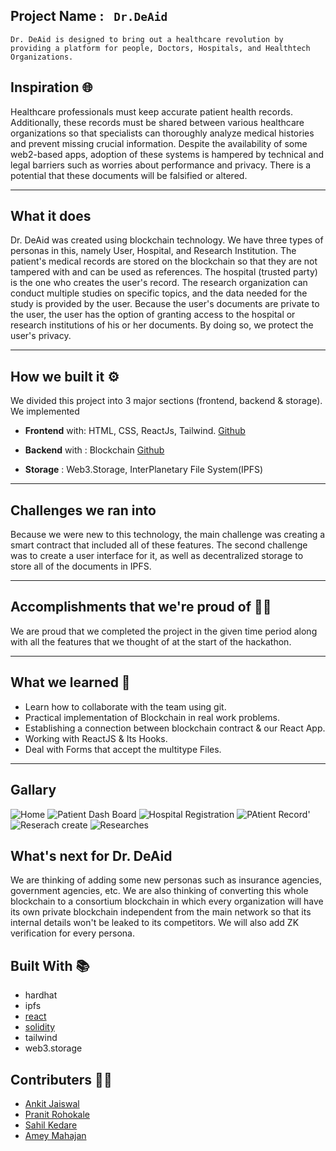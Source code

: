 ## Project Name :  ` Dr.DeAid`
`Dr. DeAid is designed to bring out a healthcare revolution by providing a platform for people, Doctors, Hospitals, and Healthtech Organizations.`

## Inspiration  🌐

Healthcare professionals must keep accurate patient health records. Additionally, these records must be shared between various healthcare organizations so that specialists can thoroughly analyze medical histories and prevent missing crucial information. Despite the availability of some web2-based apps, adoption of these systems is hampered by technical and legal barriers such as worries about performance and privacy. There is a potential that these documents will be falsified or altered.

----------

## What it does

Dr. DeAid was created using blockchain technology. We have three types of personas in this, namely User, Hospital, and Research Institution. The patient's medical records are stored on the blockchain so that they are not tampered with and can be used as references. The hospital (trusted party) is the one who creates the user's record. The research organization can conduct multiple studies on specific topics, and the data needed for the study is provided by the user. Because the user's documents are private to the user, the user has the option of granting access to the hospital or research institutions of his or her documents. By doing so, we protect the user's privacy.

----------

## How we built it ⚙️

We divided this project into 3 major sections (frontend, backend & storage).  
We implemented

-   **Frontend**  with: HTML, CSS, ReactJs, Tailwind.  [Github](https://github.com/AnkitJaiswal26/PoweringSTEMHacks/tree/main/src)  
   -   **Backend**  with : Blockchain  [Github](https://github.com/AnkitJaiswal26/PoweringSTEMHacks/tree/main/src/Context)  
        
 -   **Storage**  : Web3.Storage, InterPlanetary File System(IPFS)

----------

## Challenges we ran into

Because we were new to this technology, the main challenge was creating a smart contract that included all of these features. The second challenge was to create a user interface for it, as well as decentralized storage to store all of the documents in IPFS.

----------

## Accomplishments that we're proud of 💪🏻

We are proud that we completed the project in the given time period along with all the features that we thought of at the start of the hackathon.

----------

## What we learned 📖

-   Learn how to collaborate with the team using git.
-   Practical implementation of Blockchain in real work problems.
-   Establishing a connection between blockchain contract & our React App.
-   Working with ReactJS & Its Hooks.
-   Deal with Forms that accept the multitype Files.

----------
## Gallary
![Home](https://d112y698adiu2z.cloudfront.net/photos/production/software_photos/002/335/569/datas/gallery.jpg)
![Patient Dash Board](https://d112y698adiu2z.cloudfront.net/photos/production/software_photos/002/335/557/datas/gallery.jpg)
![Hospital Registration](https://d112y698adiu2z.cloudfront.net/photos/production/software_photos/002/335/564/datas/gallery.jpg)
![PAtient Record](https://d112y698adiu2z.cloudfront.net/photos/production/software_photos/002/335/565/datas/gallery.jpg)'![Reserach create](https://d112y698adiu2z.cloudfront.net/photos/production/software_photos/002/335/567/datas/gallery.jpg)
![Researches](https://d112y698adiu2z.cloudfront.net/photos/production/software_photos/002/335/563/datas/gallery.jpg)
## What's next for Dr. DeAid

We are thinking of adding some new personas such as insurance agencies, government agencies, etc. We are also thinking of converting this whole blockchain to a consortium blockchain in which every organization will have its own private blockchain independent from the main network so that its internal details won't be leaked to its competitors. We will also add ZK verification for every persona.

## Built With  📚

-   hardhat
-   ipfs
-   [react](https://devpost.com/software/built-with/react)
-   [solidity](https://devpost.com/software/built-with/solidity)
-   tailwind
-   web3.storage

## Contributers  👩‍💻
- [Ankit Jaiswal](https://github.com/AnkitJaiswal26)
- [Pranit Rohokale](https://github.com/PranitRohokale)
- [Sahil Kedare](https://github.com/sahilkedare)
- [Amey Mahajan](https://github.com/Amey112)
